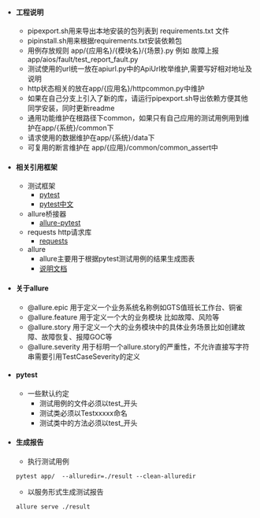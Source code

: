 - #### 工程说明
    - pipexport.sh用来导出本地安装的包列表到 requirements.txt 文件
    - pipinstall.sh用来根据requirements.txt安装依赖包
    - 用例存放规则 app/{应用名}/{模块名}/{场景}.py 例如 故障上报 app/aios/fault/test_report_fault.py
    - 测试使用的url统一放在apiurl.py中的ApiUrl枚举维护,需要写好相对地址及说明
    - http状态相关的放在app/{应用名}/httpcommon.py中维护
    - 如果在自己分支上引入了新的库，请运行pipexport.sh导出依赖方便其他同学安装，同时更新readme
    - 通用功能维护在根路径下common，如果只有自己应用的测试用例用到维护在app/{系统}/common下
    - 请求使用的数据维护在app/{系统}/data下
    - 可复用的断言维护在 app/{应用}/common/common_assert中
- #### 相关引用框架
    - 测试框架
        - [pytest](https://docs.pytest.org/en/7.1.x/)
        - [pytest中文](https://www.osgeo.cn/pytest/contents.html)
    - allure桥接器
        - [allure-pytest](https://github.com/allure-framework/allure-python)
    - requests http请求库
        - [requests](https://requests.readthedocs.io/projects/cn/zh_CN/latest/)
    - allure
        - allure主要用于根据pytest测试用例的结果生成图表
        - [说明文档](https://qualitysphere.github.io/ext/allure/#1-%E5%85%B3%E4%BA%8E)
- #### 关于allure
    - @allure.epic 用于定义一个业务系统名称例如GTS值班长工作台、铜雀
    - @allure.feature 用于定义一个大的业务模块 比如故障、风险等
    - @allure.story 用于定义一个大的业务模块中的具体业务场景比如创建故障、故障恢复、报障GOC等
    - @allure.severity 用于标明一个allure.story的严重性，不允许直接写字符串需要引用TestCaseSeverity的定义
- #### pytest
    - 一些默认约定
        - 测试用例的文件必须以test_开头
        - 测试类必须以Testxxxxx命名
        - 测试类中的方法必须以test_开头
- #### 生成报告
    - 执行测试用例
    ```
    pytest app/  --alluredir=./result --clean-alluredir
    ```
    - 以服务形式生成测试报告
    ```
  allure serve ./result
  ```